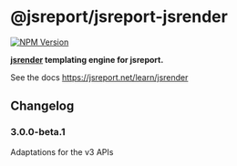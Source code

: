 # @jsreport/jsreport-jsrender
[![NPM Version](http://img.shields.io/npm/v/@jsreport/jsreport-jsrender.svg?style=flat-square)](https://npmjs.com/package/@jsreport/jsreport-jsrender)

**[jsrender](https://github.com/borismoore/jsrender) templating engine for jsreport.**

See the docs https://jsreport.net/learn/jsrender

## Changelog

### 3.0.0-beta.1

Adaptations for the v3 APIs
